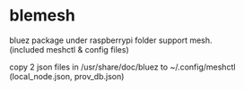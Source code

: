 # blemesh

bluez package under raspberrypi folder support mesh.  
(included meshctl & config files)    

copy 2 json files in /usr/share/doc/bluez to ~/.config/meshctl  
(local_node.json, prov_db.json)  

